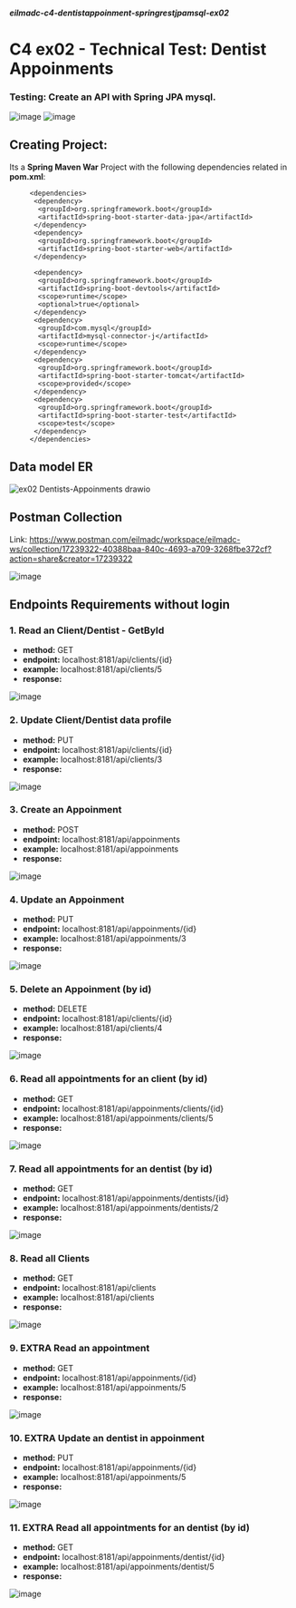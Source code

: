 ##### eilmadc-c4-dentistappoinment-springrestjpamsql-ex02
# C4 ex02 - Technical Test: Dentist Appoinments 

### Testing: Create an API with Spring JPA mysql.
![image](https://user-images.githubusercontent.com/57563030/234865331-71aef782-a9f8-4a1b-ac32-7e1da2ffbef1.png)
![image](https://user-images.githubusercontent.com/57563030/234865492-e4a20125-6498-4f8a-b8f7-8c344b93bd03.png)

## Creating Project:

Its a **Spring Maven War** Project with the following dependencies related in **pom.xml**:

         <dependencies>
          <dependency>
           <groupId>org.springframework.boot</groupId>
           <artifactId>spring-boot-starter-data-jpa</artifactId>
          </dependency>
          <dependency>
           <groupId>org.springframework.boot</groupId>
           <artifactId>spring-boot-starter-web</artifactId>
          </dependency>

          <dependency>
           <groupId>org.springframework.boot</groupId>
           <artifactId>spring-boot-devtools</artifactId>
           <scope>runtime</scope>
           <optional>true</optional>
          </dependency>
          <dependency>
           <groupId>com.mysql</groupId>
           <artifactId>mysql-connector-j</artifactId>
           <scope>runtime</scope>
          </dependency>
          <dependency>
           <groupId>org.springframework.boot</groupId>
           <artifactId>spring-boot-starter-tomcat</artifactId>
           <scope>provided</scope>
          </dependency>
          <dependency>
           <groupId>org.springframework.boot</groupId>
           <artifactId>spring-boot-starter-test</artifactId>
           <scope>test</scope>
          </dependency>
         </dependencies>


## Data model ER
![ex02 Dentists-Appoinments drawio](https://user-images.githubusercontent.com/57563030/234975430-9346abcc-0dd6-4e0c-96c9-1153486c874a.png)

## Postman Collection

Link: https://www.postman.com/eilmadc/workspace/eilmadc-ws/collection/17239322-40388baa-840c-4693-a709-3268fbe372cf?action=share&creator=17239322

![image](https://user-images.githubusercontent.com/57563030/234870200-55164c00-17b9-4015-adb6-ce3b0b64ec71.png)

## Endpoints Requirements without login
### 1. Read an Client/Dentist - GetById
   - **method:** GET
   - **endpoint:** localhost:8181/api/clients/{id}
   - **example:** localhost:8181/api/clients/5
   - **response:**
   
   ![image](https://user-images.githubusercontent.com/57563030/234977309-66cebdf2-f93a-4a7e-8d8e-fa6ae00e190d.png)


### 2. Update Client/Dentist data profile
   - **method:** PUT
   - **endpoint:** localhost:8181/api/clients/{id}
   - **example:** localhost:8181/api/clients/3
   - **response:**

![image](https://user-images.githubusercontent.com/57563030/234978232-c572952a-8d9f-4854-913d-9b20aec67fbc.png)

### 3. Create an Appoinment
   - **method:** POST
   - **endpoint:** localhost:8181/api/appoinments
   - **example:** localhost:8181/api/appoinments
   - **response:**

![image](https://user-images.githubusercontent.com/57563030/234978831-acdfbf42-24c1-4560-9e46-646d73b77355.png)

### 4. Update an Appoinment
   - **method:** PUT
   - **endpoint:** localhost:8181/api/appoinments/{id}
   - **example:** localhost:8181/api/appoinments/3
   - **response:**
   
   ![image](https://user-images.githubusercontent.com/57563030/234979241-0c253a86-df9f-4cfd-af7c-7e6054c8dc81.png)

### 5. Delete an Appoinment (by id)
   - **method:** DELETE
   - **endpoint:** localhost:8181/api/clients/{id}
   - **example:** localhost:8181/api/clients/4
   - **response:**
   
   ![image](https://user-images.githubusercontent.com/57563030/234980357-68497a38-524d-4845-9ed4-bddb58cf626f.png) 

### 6. Read all appointments for an client (by id)
   - **method:** GET
   - **endpoint:** localhost:8181/api/appoinments/clients/{id}
   - **example:** localhost:8181/api/appoinments/clients/5
   - **response:**
   
   ![image](https://user-images.githubusercontent.com/57563030/234979946-a9c11dd5-89c7-4d95-ae8d-4ba39bba584d.png)

### 7. Read all appointments for an dentist (by id)
   - **method:** GET
   - **endpoint:** localhost:8181/api/appoinments/dentists/{id}
   - **example:** localhost:8181/api/appoinments/dentists/2
   - **response:**

   ![image](https://user-images.githubusercontent.com/57563030/234981052-d8d0daa4-9bbf-44e3-b762-0aee88d788a7.png)
   
### 8. Read all Clients
   - **method:** GET
   - **endpoint:** localhost:8181/api/clients
   - **example:** localhost:8181/api/clients
   - **response:**
   
  ![image](https://user-images.githubusercontent.com/57563030/234981725-571853da-608c-48a6-9698-766463c2c675.png)
 
  
### 9. EXTRA Read an appointment
   - **method:** GET
   - **endpoint:** localhost:8181/api/appoinments/{id}
   - **example:** localhost:8181/api/appoinments/5
   - **response:**

   ![image](https://user-images.githubusercontent.com/57563030/234981378-490d6a37-9a7e-43e0-8fa0-bb1d8fbd4b32.png)

### 10. EXTRA Update an dentist in appoinment
   - **method:** PUT
   - **endpoint:** localhost:8181/api/appoinments/{id}
   - **example:** localhost:8181/api/appoinments/5
   - **response:**
   
![image](https://user-images.githubusercontent.com/57563030/234982200-d6ac12a1-a0bc-4f62-840e-ec4192ae4c15.png)

### 11. EXTRA Read all appointments for an dentist (by id)
   - **method:** GET
   - **endpoint:** localhost:8181/api/appoinments/dentist/{id}
   - **example:** localhost:8181/api/appoinments/dentist/5
   - **response:**
   
![image](https://user-images.githubusercontent.com/57563030/234982607-60514375-60cd-4a2e-b460-c25cebcabf4c.png)


